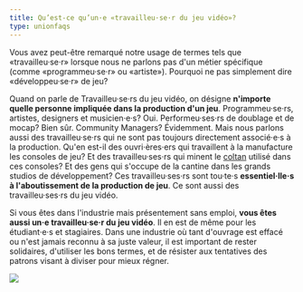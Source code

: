 ```yaml
---
title: Qu’est-ce qu’un·e «travailleu·se·r du jeu vidéo»?
type: unionfaqs
---
```


Vous avez peut-être remarqué notre usage de termes tels que «travailleu·se·r» lorsque nous ne parlons pas d'un métier spécifique (comme «programmeu·se·r» ou «artiste»). Pourquoi ne pas simplement dire «développeu·se·r» de jeu?

Quand on parle de Travailleu·se·rs du jeu vidéo, on désigne **n'importe quelle personne impliquée dans la production d'un jeu**. Programmeu·se·rs, artistes, designers et musicien·e·s? Oui. Performeu·ses·rs de doublage et de mocap? Bien sûr. Community Managers? Évidemment. Mais nous parlons aussi des travailleu·se·rs qui ne sont pas toujours directement associé·e·s à la production. Qu'en est-il des ouvri·ères·ers qui travaillent à la manufacture les consoles de jeu? Et des travailleu·ses·rs qui minent le [coltan](https://videogamesoftheoppressed.wordpress.com/2014/08/22/conflict-minerals-and-games/) utilisé dans ces consoles? Et des gens qui s'occupe de la cantine dans les grands studios de développement? Ces travailleu·ses·rs sont tou·te·s **essentiel·lle·s à l'aboutissement de la production de jeu**. Ce sont aussi des travailleu·ses·rs du jeu vidéo.

Si vous êtes dans l'industrie mais présentement sans emploi, **vous êtes aussi un·e travailleu·se·r du jeu vidéo**. Il en est de même pour les étudiant·e·s et stagiaires. Dans une industrie où tant d'ouvrage est effacé ou n'est jamais reconnu à sa juste valeur, il est important de rester solidaires, d'utiliser les bons termes, et de résister aux tentatives des patrons visant à diviser pour mieux régner.

<div class="md-img off-8">
<img
  src="/images/faqs/lemmings.png"
/></div>
